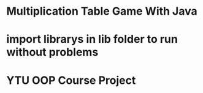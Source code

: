 # Multiplication Table Game With Java
# import librarys in lib folder to run without problems
# YTU OOP Course Project
